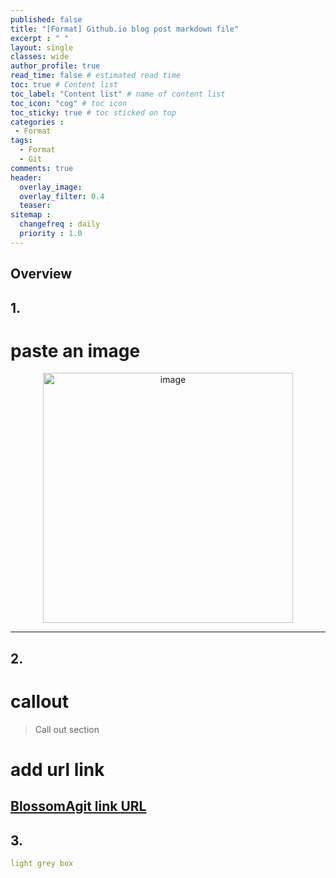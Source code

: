 ```yaml
---
published: false
title: "[Format] Github.io blog post markdown file"
excerpt : " "
layout: single
classes: wide
author_profile: true
read_time: false # estimated read time
toc: true # Content list
toc_label: "Content list" # name of content list
toc_icon: "cog" # toc icon
toc_sticky: true # toc sticked on top
categories :
 - Format
tags: 
  - Format
  - Git
comments: true
header:
  overlay_image: 
  overlay_filter: 0.4
  teaser: 
sitemap :
  changefreq : daily
  priority : 1.0
---
```


## Overview

## 1. 

# paste an image

<div align="center">
<img width="400" alt="image" src="https://user-images.githubusercontent.com/125583433/219710669-af129cfc-4870-47a2-998f-5ba8bf5866c0.jpeg">
</div>

---
## 2. 

# callout
> Call out section

# add url link
[BlossomAgit link URL](blossom-agit.github.io)
---
## 3.  

~~~yaml
light grey box
~~~

